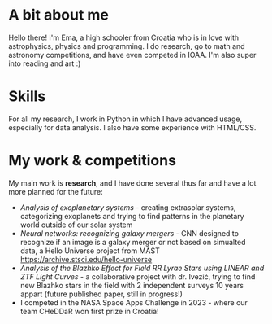 # A bit about me
Hello there! I'm Ema, a high schooler from Croatia who is in love with astrophysics, physics and programming. I do research, go to math and astronomy competitions, and have even competed in IOAA. I'm also super into reading and art :)

# Skills
For all my research, I work in Python in which I have advanced usage, especially for data analysis. I also have some experience with HTML/CSS. 

# My work & competitions
My main work is **research**, and I have done several thus far and have a lot more planned for the future:

- _Analysis of exoplanetary systems_ - creating extrasolar systems, categorizing exoplanets and trying to find patterns in the planetary world outside of our solar system
- _Neural networks: recognizing galaxy mergers_ - CNN designed to recognize if an image is a galaxy merger or not based on simualted data, a Hello Universe project from MAST https://archive.stsci.edu/hello-universe
- _Analysis of the Blazhko Effect for Field RR Lyrae Stars using LINEAR and ZTF Light Curves_ - a collaborative project with dr. Ivezić, trying to find new Blazhko stars in the field with 2 independent surveys 10 years appart (future published paper, still in progress!)
- I competed in the NASA Space Apps Challenge in 2023 - where our team CHeDDaR won first prize in Croatia!


<!---
emadonev/emadonev is a ✨ special ✨ repository because its `README.md` (this file) appears on your GitHub profile.
You can click the Preview link to take a look at your changes.
--->
